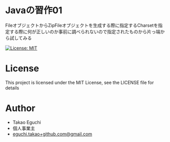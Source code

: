 # Javaの習作01
FileオブジェクトからZipFileオブジェクトを生成する際に指定するCharsetを指定する際に何が正しいのか事前に調べられないので指定されたものから片っ端から試してみる

[![License: MIT](https://img.shields.io/badge/License-MIT-yellow.svg)](https://opensource.org/licenses/MIT)

# License
This project is licensed under the MIT License, see the LICENSE file for details

# Author
* Takao Eguchi
* 個人事業主
* eguchi.takao+github.com@gmail.com